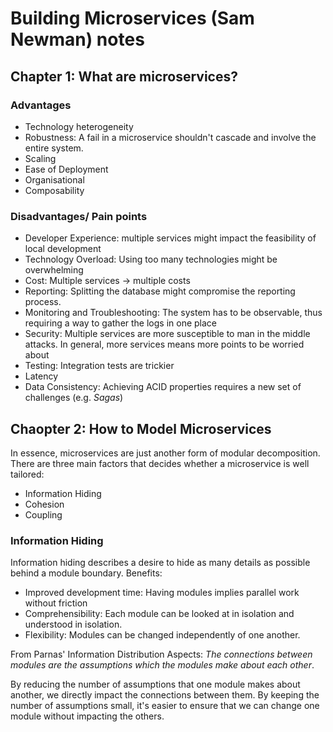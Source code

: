 # Building Microservices (Sam Newman) notes
## Chapter 1: What are microservices?
### Advantages
- Technology heterogeneity
- Robustness: A fail in a microservice shouldn't cascade and involve the entire system.
- Scaling
- Ease of Deployment
- Organisational
- Composability
### Disadvantages/ Pain points
- Developer Experience: multiple services might impact the feasibility of local development
- Technology Overload: Using too many technologies might be overwhelming 
- Cost: Multiple services -> multiple costs
- Reporting: Splitting the database might compromise the reporting process.
- Monitoring and Troubleshooting: The system has to be observable, thus requiring a way to gather the logs in one place
- Security: Multiple services are more susceptible to man in the middle attacks. In general, more services means more points to be worried about
- Testing: Integration tests are trickier
- Latency
- Data Consistency: Achieving ACID properties requires a new set of challenges (e.g. *Sagas*)
## Chaopter 2: How to Model Microservices
In essence, microservices are just another form of modular decomposition. There are three main factors that decides whether a microservice is well tailored:
- Information Hiding
- Cohesion
- Coupling
### Information Hiding
Information hiding describes a desire to hide as many details as possible behind a module boundary.
Benefits:
- Improved development time: Having modules implies parallel work without friction
- Comprehensibility: Each module can be looked at in isolation and understood in isolation.
- Flexibility: Modules can be changed independently of one another.

From Parnas' Information Distribution Aspects: *The connections between modules are the assumptions which the modules make about each other*.

By reducing the number of assumptions that one module makes about another, we directly impact the connections between them. By keeping
the number of assumptions small, it's easier to ensure that we can change one module without impacting the others.
